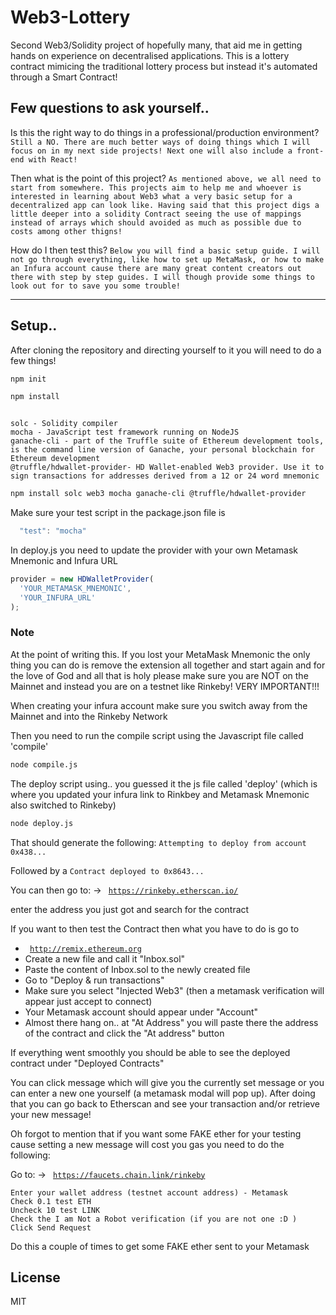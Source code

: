# Web3-Lottery
Second Web3/Solidity project of hopefully many, that aid me in getting hands on experience on decentralised applications. This is a lottery contract mimicing the traditional lottery process but instead it's automated through a Smart Contract!

## Few questions to ask yourself..

Is this the right way to do things in a professional/production environment?
  `Still a NO. There are much better ways of doing things which I will focus on in my next side projects! Next one will also include a front-end with React!`

Then what is the point of this project?
  `As mentioned above, we all need to start from somewhere. This projects aim to help me and whoever is interested in learning about Web3 what a very basic setup for a decentralized app can look like. Having said that this project digs a little deeper into a solidity Contract seeing the use of mappings instead of arrays which should avoided as much as possible due to costs among other thigns!`

How do I then test this?
  `Below you will find a basic setup guide. I will not go through everything, like how to set up MetaMask, or how to make an Infura account cause there are many great content creators out there with step by step guides. I will though provide some things to look out for to save you some trouble!`


---------------------------------------------------------------------------------------------------------------------------------------------------------------
## Setup..

After cloning the repository and directing yourself to it you will need to do a few things!

```sh
npm init
```

```sh
npm install
```
<code>
solc - Solidity compiler
mocha - JavaScript test framework running on NodeJS
ganache-cli - part of the Truffle suite of Ethereum development tools, is the command line version of Ganache, your personal blockchain for Ethereum development
@truffle/hdwallet-provider- HD Wallet-enabled Web3 provider. Use it to sign transactions for addresses derived from a 12 or 24 word mnemonic
</code>

```sh
npm install solc web3 mocha ganache-cli @truffle/hdwallet-provider
```

Make sure your test script in the package.json file is
  ```js
    "test": "mocha"
  ```

In deploy.js you need to update the provider with your own Metamask Mnemonic and Infura URL
```js
provider = new HDWalletProvider(
  'YOUR_METAMASK_MNEMONIC',
  'YOUR_INFURA_URL'
);
```

<h3>Note</h3>
  At the point of writing this. If you lost your MetaMask Mnemonic the only thing you can do is remove the extension all together and start again and for the love of God and all that is holy please make sure you are <bold>NOT</bold> on the Mainnet and instead you are on a testnet like Rinkeby! VERY IMPORTANT!!!

  When creating your infura account make sure you switch away from the Mainnet and into the Rinkeby Network

Then you need to run the compile script using the Javascript file called 'compile'
```sh
node compile.js
```

The deploy script using.. you guessed it the js file called 'deploy' (which is where you updated your infura link to Rinkbey and Metamask Mnemonic also switched to Rinkeby)
```sh
node deploy.js
```

That should generate the following:
  `Attempting to deploy from account 0x438...`

Followed by a
  `Contract deployed to 0x8643...`

You can then go to:
  -> <code> https://rinkeby.etherscan.io/ </code>

  enter the address you just got and search for the contract

If you want to then test the Contract then what you have to do is go to
  - <code> http://remix.ethereum.org </code>
  - Create a new file and call it "Inbox.sol"
  - Paste the content of Inbox.sol to the newly created file
  - Go to "Deploy & run transactions"
  - Make sure you select "Injected Web3" (then a metamask verification will appear just accept to connect)
  - Your Metamask account should appear under "Account"
  - Almost there hang on.. at "At Address" you will paste there the address of the contract and click the "At address" button

If everything went smoothly you should be able to see the deployed contract under "Deployed Contracts"

You can click message which will give you the currently set message or you can enter a new one yourself (a metamask modal will pop up).
After doing that you can go back to Etherscan and see your transaction and/or retrieve your new message!

Oh forgot to mention that if you want some FAKE ether for your testing cause setting a new message will cost you gas you need to do the following:

Go to:
  -> <code> https://faucets.chain.link/rinkeby </code>

    Enter your wallet address (testnet account address) - Metamask
    Check 0.1 test ETH
    Uncheck 10 test LINK
    Check the I am Not a Robot verification (if you are not one :D )
    Click Send Request

Do this a couple of times to get some FAKE ether sent to your Metamask

## License
MIT
